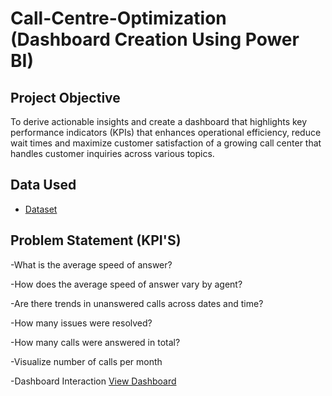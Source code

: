 # Call-Centre-Optimization (Dashboard Creation Using Power BI)
## Project Objective
To derive actionable insights and create a dashboard that highlights key performance indicators (KPIs) that enhances operational efficiency, reduce wait times and maximize customer satisfaction of a growing call center that handles customer inquiries across various topics.

## Data Used
- <a href="https://github.com/Emelyke/Call-Centre-Dashboard/blob/main/01%20Call-Center-Dataset.xlsx">Dataset</a>

## Problem Statement (KPI'S)
-What is the average speed of answer?

-How does the average speed of answer vary by agent?

-Are there trends in unanswered calls across dates and time?

-How many issues were resolved?

-How many calls were answered in total?

-Visualize number of calls per month

-Dashboard Interaction  <a href="https://github.com/Emelyke/Call-Centre-Dashboard/blob/main/Screenshot%202025-01-07%20203555.png">View Dashboard</a>

